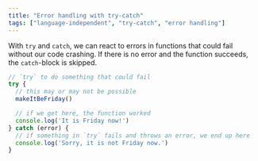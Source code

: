 ```yaml
---
title: "Error handling with try-catch"
tags: ["language-independent", "try-catch", "error handling"]
---
```

With `try` and `catch`, we can react to errors in functions that could fail without our code crashing. If there is no error and the function succeeds, the `catch`-block is skipped.

```js
// `try` to do something that could fail
try {
  // this may or may not be possible
  makeItBeFriday()

  // if we get here, the function worked
  console.log('It is Friday now!')
} catch (error) {
  // if something in `try` fails and throws an error, we end up here
  console.log('Sorry, it is not Friday now.')
}
```
